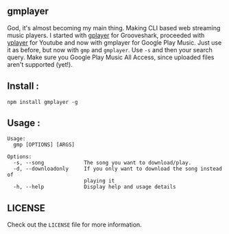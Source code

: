 ## gmplayer

God, it's almost becoming my main thing. Making CLI based web streaming music players. I started with [gplayer](http://github.com/96aa48/gplayer.git) for Grooveshark, proceeded with [yplayer](http://github.com/96aa48/yplayer.git) for Youtube and now with gmplayer for Google Play Music. Just use it as before, but now with `gmp` and `gmplayer`. Use `-s` and then your search query. Make sure you Google Play Music All Access, since uploaded files aren't supported (yet!).

## Install :
```
npm install gmplayer -g
```

## Usage :
```
Usage:
  gmp [OPTIONS] [ARGS]

Options:
  -s, --song             The song you want to download/play.
  -d, --downloadonly     If you only want to download the song instead of
                         playing it
  -h, --help             Display help and usage details

```

## LICENSE
Check out the `LICENSE` file for more information.
